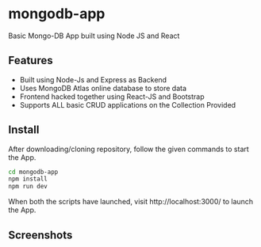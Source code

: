 # mongodb-app
Basic Mongo-DB App built using Node JS and React

## Features
* Built using Node-Js and Express as Backend
* Uses MongoDB Atlas online database to store data
* Frontend hacked together using React-JS and Bootstrap
* Supports ALL basic CRUD applications on the Collection Provided

## Install

After downloading/cloning repository, follow the given commands to start the App.

```bash
cd mongodb-app
npm install
npm run dev
```

When both the scripts have launched, visit http://localhost:3000/ to launch the App.

## Screenshots

